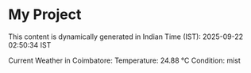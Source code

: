 # My Project

This content is dynamically generated in Indian Time (IST): 2025-09-22 02:50:34 IST


Current Weather in Coimbatore:
Temperature: 24.88 °C
Condition: mist
